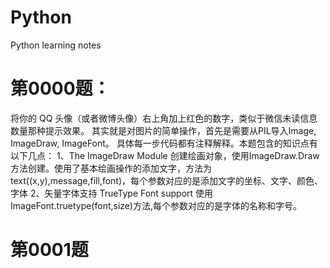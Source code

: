 # Python
Python learning notes

# 第0000题：
将你的 QQ 头像（或者微博头像）右上角加上红色的数字，类似于微信未读信息数量那种提示效果。
其实就是对图片的简单操作，首先是需要从PIL导入Image, ImageDraw, ImageFont。
具体每一步代码都有注释解释。本题包含的知识点有以下几点：
1、The ImageDraw Module 创建绘画对象，使用ImageDraw.Draw方法创建。使用了基本绘画操作的添加文字，方法为text((x,y),message,fill,font)，每个参数对应的是添加文字的坐标、文字、颜色、字体
2、矢量字体支持 TrueType Font support 使用ImageFont.truetype(font,size)方法,每个参数对应的是字体的名称和字号。

# 第0001题